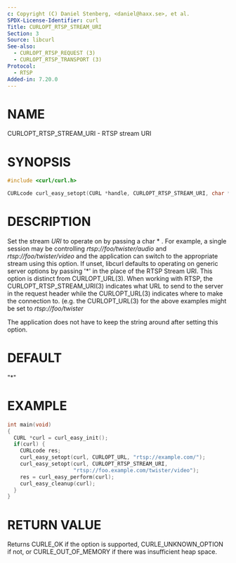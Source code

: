 ```yaml
---
c: Copyright (C) Daniel Stenberg, <daniel@haxx.se>, et al.
SPDX-License-Identifier: curl
Title: CURLOPT_RTSP_STREAM_URI
Section: 3
Source: libcurl
See-also:
  - CURLOPT_RTSP_REQUEST (3)
  - CURLOPT_RTSP_TRANSPORT (3)
Protocol:
  - RTSP
Added-in: 7.20.0
---
```


# NAME

CURLOPT_RTSP_STREAM_URI - RTSP stream URI

# SYNOPSIS

~~~c
#include <curl/curl.h>

CURLcode curl_easy_setopt(CURL *handle, CURLOPT_RTSP_STREAM_URI, char *URI);
~~~

# DESCRIPTION

Set the stream *URI* to operate on by passing a char * . For example, a single
session may be controlling *rtsp://foo/twister/audio* and
*rtsp://foo/twister/video* and the application can switch to the appropriate
stream using this option. If unset, libcurl defaults to operating on generic
server options by passing '*' in the place of the RTSP Stream URI. This option
is distinct from CURLOPT_URL(3). When working with RTSP, the
CURLOPT_RTSP_STREAM_URI(3) indicates what URL to send to the server in the
request header while the CURLOPT_URL(3) indicates where to make the connection
to. (e.g. the CURLOPT_URL(3) for the above examples might be set to
*rtsp://foo/twister*

The application does not have to keep the string around after setting this
option.

# DEFAULT

"*"

# EXAMPLE

~~~c
int main(void)
{
  CURL *curl = curl_easy_init();
  if(curl) {
    CURLcode res;
    curl_easy_setopt(curl, CURLOPT_URL, "rtsp://example.com/");
    curl_easy_setopt(curl, CURLOPT_RTSP_STREAM_URI,
                     "rtsp://foo.example.com/twister/video");
    res = curl_easy_perform(curl);
    curl_easy_cleanup(curl);
  }
}
~~~

# RETURN VALUE

Returns CURLE_OK if the option is supported, CURLE_UNKNOWN_OPTION if not, or
CURLE_OUT_OF_MEMORY if there was insufficient heap space.
